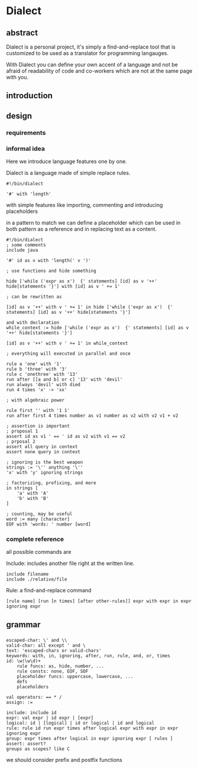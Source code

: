 # Dialect

## abstract

Dialect is a personal project, it's simply a find-and-replace tool that is customized to be used as a translator for programming langauges.

With Dialect you can define your own accent of a language and not be afraid of readability of code and co-workers which are not at the same page with you.

## introduction


## design

### requirements

### informal idea

Here we introduce language features one by one.

Dialect is a language made of simple replace rules.

```
#!/bin/dialect 

'#' with 'length'
```

with simple features like importing, commenting and introducing placeholders

in a pattern to match we can define a placeholder which can be used in both pattern as a reference and in replacing text as a content.

```
#!/bin/dialect
; some comments
include java

'#' id as v with 'length(' v ')'
```

```
; use functions and hide something

hide ['while ('expr as x')  {' statements] [id] as v '++' hide[statements '}'] with [id] as v ' += 1'

; can be rewritten as

[id] as v '++' with v ' += 1' in hide ['while ('expr as x')  {' statements] [id] as v '++' hide[statements '}']

and with declaration
while_context := hide ['while ('expr as x')  {' statements] [id] as v '++' hide[statements '}']

[id] as v '++' with v ' += 1' in while_context

; everything will executed in parallel and once

rule a 'one' with '1' 
rule b 'three' with '3'
rule c 'onethree' with '13'
run after [[a and b] or c] '13' with 'devil'
run always 'devil' with died
run 4 times 'x' -> 'xx'

; with algebraic power

rule first '' with '1 1'
run after first 4 times number as v1 number as v2 with v2 v1 + v2

; assertion is important
; proposal 1
assert id as v1 ' == ' id as v2 with v1 == v2
; prposal 2
assert all query in context
assert none query in context 

; ignoring is the best weapon
strings := '\'' anything '\''
'x' with 'y' ignoring strings

; factorizing, prefixing, and more
in strings [
    'a' with 'A'
    'b' with 'B'
]

; counting, may be useful
word := many [character]
EOF with 'words: ' number [word]

```

### complete reference

all possible commands are

Include: includes another file right at the written line.

```
include filename
include ./relative/file

```

Rule: a find-and-replace command
```
[rule name] [run [n times] [after other-rules]] expr with expr in expr ignoring expr
```


## grammar
###
```
escaped-char: \' and \\
valid-char: all except ' and \
text: 'escaped-chars or valid-chars'
keywords: with, in, ignoring, after, run, rule, and, or, times
id: \w(\w\d)+
    rule funcs: as, hide, number, ...
    rule consts: none, EOF, SOF
    placeholder funcs: uppercase, lowercase, ...
    defs
    placeholders

val operators: == * / 
assign: :=
```

```
include: include id
expr: val expr | id expr | [expr]
logical: id | [logical] | id or logical | id and logical
rule: rule id run expr times after logical expr with expr in expr ignoring expr
group: expr times after logical in expr ignoring expr [ rules ]
assert: assert?
groups as scopes? like C
```

we should consider prefix and postfix functions